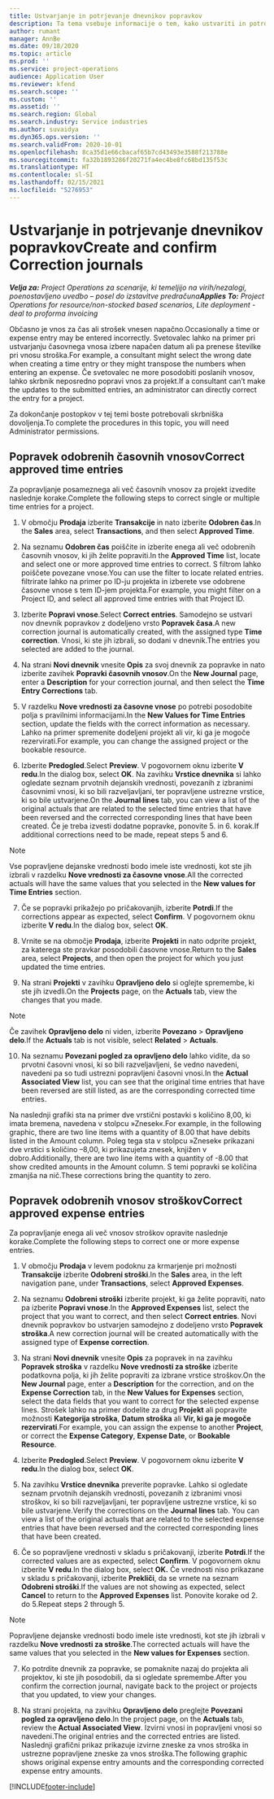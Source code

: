 ```yaml
---
title: Ustvarjanje in potrjevanje dnevnikov popravkov
description: Ta tema vsebuje informacije o tem, kako ustvariti in potrditi dnevnik popravkov.
author: rumant
manager: AnnBe
ms.date: 09/18/2020
ms.topic: article
ms.prod: ''
ms.service: project-operations
audience: Application User
ms.reviewer: kfend
ms.search.scope: ''
ms.custom: ''
ms.assetid: ''
ms.search.region: Global
ms.search.industry: Service industries
ms.author: suvaidya
ms.dyn365.ops.version: ''
ms.search.validFrom: 2020-10-01
ms.openlocfilehash: 8ca35d1e66cbacaf65b7cd43493e3588f213788e
ms.sourcegitcommit: fa32b1893286f20271fa4ec4be8fc68bd135f53c
ms.translationtype: HT
ms.contentlocale: sl-SI
ms.lasthandoff: 02/15/2021
ms.locfileid: "5276953"
---
```

# <a name="create-and-confirm-correction-journals"></a><span data-ttu-id="2148f-103">Ustvarjanje in potrjevanje dnevnikov popravkov</span><span class="sxs-lookup"><span data-stu-id="2148f-103">Create and confirm Correction journals</span></span>

<span data-ttu-id="2148f-104">_**Velja za:** Project Operations za scenarije, ki temeljijo na virih/nezalogi, poenostavljeno uvedbo – posel do izstavitve predračuna_</span><span class="sxs-lookup"><span data-stu-id="2148f-104">_**Applies To:** Project Operations for resource/non-stocked based scenarios, Lite deployment - deal to proforma invoicing_</span></span>

<span data-ttu-id="2148f-105">Občasno je vnos za čas ali strošek vnesen napačno.</span><span class="sxs-lookup"><span data-stu-id="2148f-105">Occasionally a time or expense entry may be entered incorrectly.</span></span> <span data-ttu-id="2148f-106">Svetovalec lahko na primer pri ustvarjanju časovnega vnosa izbere napačen datum ali pa prenese številke pri vnosu stroška.</span><span class="sxs-lookup"><span data-stu-id="2148f-106">For example, a consultant might select the wrong date when creating a time entry or they might transpose the numbers when entering an expense.</span></span> <span data-ttu-id="2148f-107">Če svetovalec ne more posodobiti poslanih vnosov, lahko skrbnik neposredno popravi vnos za projekt.</span><span class="sxs-lookup"><span data-stu-id="2148f-107">If a consultant can’t make the updates to the submitted entries, an administrator can directly correct the entry for a project.</span></span>

<span data-ttu-id="2148f-108">Za dokončanje postopkov v tej temi boste potrebovali skrbniška dovoljenja.</span><span class="sxs-lookup"><span data-stu-id="2148f-108">To complete the procedures in this topic, you will need Administrator permissions.</span></span>

## <a name="correct-approved-time-entries"></a><span data-ttu-id="2148f-109">Popravek odobrenih časovnih vnosov</span><span class="sxs-lookup"><span data-stu-id="2148f-109">Correct approved time entries</span></span>     

<span data-ttu-id="2148f-110">Za popravljanje posameznega ali več časovnih vnosov za projekt izvedite naslednje korake.</span><span class="sxs-lookup"><span data-stu-id="2148f-110">Complete the following steps to correct single or multiple time entries for a project.</span></span>

1. <span data-ttu-id="2148f-111">V območju **Prodaja** izberite **Transakcije** in nato izberite **Odobren čas**.</span><span class="sxs-lookup"><span data-stu-id="2148f-111">In the **Sales** area, select **Transactions**, and then select **Approved Time**.</span></span> 

2. <span data-ttu-id="2148f-112">Na seznamu **Odobren čas** poiščite in izberite enega ali več odobrenih časovnih vnosov, ki jih želite popraviti.</span><span class="sxs-lookup"><span data-stu-id="2148f-112">In the **Approved Time** list, locate and select one or more approved time entries to correct.</span></span> <span data-ttu-id="2148f-113">S filtrom lahko poiščete povezane vnose.</span><span class="sxs-lookup"><span data-stu-id="2148f-113">You can use the filter to locate related entries.</span></span> <span data-ttu-id="2148f-114">filtrirate lahko na primer po ID-ju projekta in izberete vse odobrene časovne vnose s tem ID-jem projekta.</span><span class="sxs-lookup"><span data-stu-id="2148f-114">For example, you might filter on a Project ID, and select all approved time entries with that Project ID.</span></span>

3. <span data-ttu-id="2148f-115">Izberite **Popravi vnose**.</span><span class="sxs-lookup"><span data-stu-id="2148f-115">Select **Correct entries**.</span></span> <span data-ttu-id="2148f-116">Samodejno se ustvari nov dnevnik popravkov z dodeljeno vrsto **Popravek časa**.</span><span class="sxs-lookup"><span data-stu-id="2148f-116">A new correction journal is automatically created, with the assigned type **Time correction**.</span></span> <span data-ttu-id="2148f-117">Vnosi, ki ste jih izbrali, so dodani v dnevnik.</span><span class="sxs-lookup"><span data-stu-id="2148f-117">The entries you selected are added to the journal.</span></span> 

4. <span data-ttu-id="2148f-118">Na strani **Novi dnevnik** vnesite **Opis** za svoj dnevnik za popravke in nato izberite zavihek **Popravki časovnih vnosov**.</span><span class="sxs-lookup"><span data-stu-id="2148f-118">On the **New Journal** page, enter a **Description** for your correction journal, and then select the **Time Entry Corrections** tab.</span></span>  

5. <span data-ttu-id="2148f-119">V razdelku **Nove vrednosti za časovne vnose** po potrebi posodobite polja s pravilnimi informacijami.</span><span class="sxs-lookup"><span data-stu-id="2148f-119">In the **New Values for Time Entries** section, update the fields with the correct information as necessary.</span></span> <span data-ttu-id="2148f-120">Lahko na primer spremenite dodeljeni projekt ali vir, ki ga je mogoče rezervirati.</span><span class="sxs-lookup"><span data-stu-id="2148f-120">For example, you can change the assigned project or the bookable resource.</span></span>

6. <span data-ttu-id="2148f-121">Izberite **Predogled**.</span><span class="sxs-lookup"><span data-stu-id="2148f-121">Select **Preview**.</span></span> <span data-ttu-id="2148f-122">V pogovornem oknu izberite **V redu**.</span><span class="sxs-lookup"><span data-stu-id="2148f-122">In the dialog box, select **OK**.</span></span> <span data-ttu-id="2148f-123">Na zavihku **Vrstice dnevnika** si lahko ogledate seznam prvotnih dejanskih vrednosti, povezanih z izbranimi časovnimi vnosi, ki so bili razveljavljani, ter popravljene ustrezne vrstice, ki so bile ustvarjene.</span><span class="sxs-lookup"><span data-stu-id="2148f-123">On the **Journal lines** tab, you can view a list of the original actuals that are related to the selected time entries that have been reversed and the corrected corresponding lines that have been created.</span></span> <span data-ttu-id="2148f-124">Če je treba izvesti dodatne popravke, ponovite 5. in 6. korak.</span><span class="sxs-lookup"><span data-stu-id="2148f-124">If additional corrections need to be made, repeat steps 5 and 6.</span></span> 

> [!NOTE]
> <span data-ttu-id="2148f-125">Vse popravljene dejanske vrednosti bodo imele iste vrednosti, kot ste jih izbrali v razdelku **Nove vrednosti za časovne vnose**.</span><span class="sxs-lookup"><span data-stu-id="2148f-125">All the corrected actuals will have the same values that you selected in the **New values for Time Entries** section.</span></span>

7. <span data-ttu-id="2148f-126">Če se popravki prikažejo po pričakovanjih, izberite **Potrdi**.</span><span class="sxs-lookup"><span data-stu-id="2148f-126">If the corrections appear as expected, select **Confirm**.</span></span> <span data-ttu-id="2148f-127">V pogovornem oknu izberite **V redu**.</span><span class="sxs-lookup"><span data-stu-id="2148f-127">In the dialog box, select **OK**.</span></span>

8. <span data-ttu-id="2148f-128">Vrnite se na območje **Prodaja**, izberite **Projekti** in nato odprite projekt, za katerega ste pravkar posodobili časovne vnose.</span><span class="sxs-lookup"><span data-stu-id="2148f-128">Return to the **Sales** area, select **Projects**, and then open the project for which you just updated the time entries.</span></span> 

9. <span data-ttu-id="2148f-129">Na strani **Projekti** v zavihku **Opravljeno delo** si oglejte spremembe, ki ste jih izvedli.</span><span class="sxs-lookup"><span data-stu-id="2148f-129">On the **Projects** page, on the **Actuals** tab, view the changes that you made.</span></span> 

> [!NOTE]
> <span data-ttu-id="2148f-130">Če zavihek **Opravljeno delo** ni viden, izberite **Povezano** > **Opravljeno delo**.</span><span class="sxs-lookup"><span data-stu-id="2148f-130">If the **Actuals** tab is not visible, select **Related** > **Actuals**.</span></span>  

10. <span data-ttu-id="2148f-131">Na seznamu **Povezani pogled za opravljeno delo** lahko vidite, da so prvotni časovni vnosi, ki so bili razveljavljeni, še vedno navedeni, navedeni pa so tudi ustrezni popravljeni časovni vnosi.</span><span class="sxs-lookup"><span data-stu-id="2148f-131">In the **Actual Associated View** list, you can see that the original time entries that have been reversed are still listed, as are the corresponding corrected time entries.</span></span> 

<span data-ttu-id="2148f-132">Na naslednji grafiki sta na primer dve vrstični postavki s količino 8,00, ki imata bremena, navedena v stolpcu »Znesek«.</span><span class="sxs-lookup"><span data-stu-id="2148f-132">For example, in the following graphic, there are two line items with a quantity of 8.00 that have debits listed in the Amount column.</span></span> <span data-ttu-id="2148f-133">Poleg tega sta v stolpcu »Znesek« prikazani dve vrstici s količino –8,00, ki prikazujeta znesek, knjižen v dobro.</span><span class="sxs-lookup"><span data-stu-id="2148f-133">Additionally, there are two line items with a quantity of -8.00 that show credited amounts in the Amount column.</span></span> <span data-ttu-id="2148f-134">S temi popravki se količina zmanjša na nič.</span><span class="sxs-lookup"><span data-stu-id="2148f-134">These corrections bring the quantity to zero.</span></span>

 
## <a name="correct-approved-expense-entries"></a><span data-ttu-id="2148f-135">Popravek odobrenih vnosov stroškov</span><span class="sxs-lookup"><span data-stu-id="2148f-135">Correct approved expense entries</span></span>

<span data-ttu-id="2148f-136">Za popravljanje enega ali več vnosov stroškov opravite naslednje korake.</span><span class="sxs-lookup"><span data-stu-id="2148f-136">Complete the following steps to correct one or more expense entries.</span></span> 

1. <span data-ttu-id="2148f-137">V območju **Prodaja** v levem podoknu za krmarjenje pri možnosti **Transakcije** izberite **Odobreni stroški**.</span><span class="sxs-lookup"><span data-stu-id="2148f-137">In the **Sales** area, in the left navigation pane, under **Transactions**, select **Approved Expenses**.</span></span>

2. <span data-ttu-id="2148f-138">Na seznamu **Odobreni stroški** izberite projekt, ki ga želite popraviti, nato pa izberite **Popravi vnose**.</span><span class="sxs-lookup"><span data-stu-id="2148f-138">In the **Approved Expenses** list, select the project that you want to correct, and then select **Correct entries**.</span></span> <span data-ttu-id="2148f-139">Novi dnevnik popravkov bo ustvarjen samodejno z dodeljeno vrsto **Popravek stroška**.</span><span class="sxs-lookup"><span data-stu-id="2148f-139">A new correction journal will be created automatically with the assigned type of **Expense correction**.</span></span> 

3. <span data-ttu-id="2148f-140">Na strani **Novi dnevnik** vnesite **Opis** za popravek in na zavihku **Popravek stroška** v razdelku **Nove vrednosti za stroške** izberite podatkovna polja, ki jih želite popraviti za izbrane vrstice stroškov.</span><span class="sxs-lookup"><span data-stu-id="2148f-140">On the **New Journal** page, enter a **Description** for the correction, and on the **Expense Correction** tab, in the **New Values for Expenses** section, select the data fields that you want to correct for the selected expense lines.</span></span> <span data-ttu-id="2148f-141">Strošek lahko na primer dodelite za drug **Projekt** ali popravite možnosti **Kategorija stroška**, **Datum stroška** ali **Vir, ki ga je mogoče rezervirati**.</span><span class="sxs-lookup"><span data-stu-id="2148f-141">For example, you can assign the expense to another **Project**, or correct the **Expense Category**, **Expense Date**, or **Bookable Resource**.</span></span>

4. <span data-ttu-id="2148f-142">Izberite **Predogled**.</span><span class="sxs-lookup"><span data-stu-id="2148f-142">Select **Preview**.</span></span> <span data-ttu-id="2148f-143">V pogovornem oknu izberite **V redu**.</span><span class="sxs-lookup"><span data-stu-id="2148f-143">In the dialog box, select **OK**.</span></span> 

5. <span data-ttu-id="2148f-144">Na zavihku **Vrstice dnevnika** preverite popravke. Lahko si ogledate seznam prvotnih dejanskih vrednosti, povezanih z izbranimi vnosi stroškov, ki so bili razveljavljani, ter popravljene ustrezne vrstice, ki so bile ustvarjene.</span><span class="sxs-lookup"><span data-stu-id="2148f-144">Verify the corrections on the **Journal lines** tab. You can view a list of the original actuals that are related to the selected expense entries that have been reversed and the corrected corresponding lines that have been created.</span></span>

6. <span data-ttu-id="2148f-145">Če so popravljene vrednosti v skladu s pričakovanji, izberite **Potrdi**.</span><span class="sxs-lookup"><span data-stu-id="2148f-145">If the corrected values are as expected, select **Confirm**.</span></span> <span data-ttu-id="2148f-146">V pogovornem oknu izberite **V redu**.</span><span class="sxs-lookup"><span data-stu-id="2148f-146">In the dialog box, select **OK.**</span></span> <span data-ttu-id="2148f-147">Če vrednosti niso prikazane v skladu s pričakovanji, izberite **Prekliči**, da se vrnete na seznam **Odobreni stroški**.</span><span class="sxs-lookup"><span data-stu-id="2148f-147">If the values are not showing as expected, select **Cancel** to return to the **Approved Expenses** list.</span></span> <span data-ttu-id="2148f-148">Ponovite korake od 2. do 5.</span><span class="sxs-lookup"><span data-stu-id="2148f-148">Repeat steps 2 through 5.</span></span> 

> [!NOTE]
> <span data-ttu-id="2148f-149">Popravljene dejanske vrednosti bodo imele iste vrednosti, kot ste jih izbrali v razdelku **Nove vrednosti za stroške**.</span><span class="sxs-lookup"><span data-stu-id="2148f-149">The corrected actuals will have the same values that you selected in the **New values for Expenses** section.</span></span>

7. <span data-ttu-id="2148f-150">Ko potrdite dnevnik za popravke, se pomaknite nazaj do projekta ali projektov, ki ste jih posodobili, da si ogledate spremembe.</span><span class="sxs-lookup"><span data-stu-id="2148f-150">After you confirm the correction journal, navigate back to the project or projects that you updated, to view your changes.</span></span>  

8. <span data-ttu-id="2148f-151">Na strani projekta, na zavihku **Opravljeno delo** preglejte **Povezani pogled za opravljeno delo**.</span><span class="sxs-lookup"><span data-stu-id="2148f-151">In the project page, on the **Actuals** tab, review the **Actual Associated View**.</span></span> <span data-ttu-id="2148f-152">Izvirni vnosi in popravljeni vnosi so navedeni.</span><span class="sxs-lookup"><span data-stu-id="2148f-152">The original entries and the corrected entries are listed.</span></span> <span data-ttu-id="2148f-153">Naslednji grafični prikaz prikazuje izvirne zneske za vnos stroška in ustrezne popravljene zneske za vnos stroška.</span><span class="sxs-lookup"><span data-stu-id="2148f-153">The following graphic shows original expense entry amounts and the corresponding corrected expense entry amounts.</span></span> 




[!INCLUDE[footer-include](../includes/footer-banner.md)]